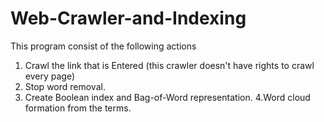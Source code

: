 # Web-Crawler-and-Indexing
This program consist of the following actions
1. Crawl the link that is Entered
(this crawler doesn't have rights to crawl every page)
2. Stop word removal.
3. Create Boolean index and Bag-of-Word representation.
4.Word cloud formation from the terms.
